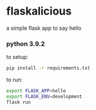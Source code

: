 # flaskalicious

a simple flask app to say hello

### python 3.9.2

to setup:
```bash
pip install -r requirements.txt
```

to run:
```bash
export FLASK_APP=hello
export FLASK_ENV=development
flask run
```